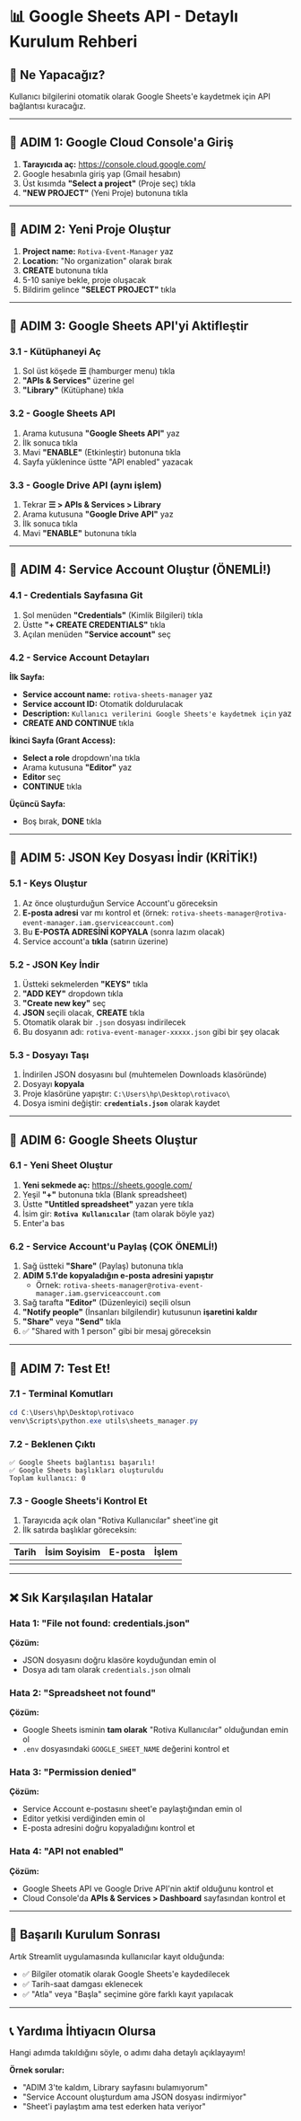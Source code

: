 # 📊 Google Sheets API - Detaylı Kurulum Rehberi

## 🎯 Ne Yapacağız?
Kullanıcı bilgilerini otomatik olarak Google Sheets'e kaydetmek için API bağlantısı kuracağız.

---

## 📝 ADIM 1: Google Cloud Console'a Giriş

1. **Tarayıcıda aç:** https://console.cloud.google.com/
2. Google hesabınla giriş yap (Gmail hesabın)
3. Üst kısımda **"Select a project"** (Proje seç) tıkla
4. **"NEW PROJECT"** (Yeni Proje) butonuna tıkla

---

## 📝 ADIM 2: Yeni Proje Oluştur

1. **Project name:** `Rotiva-Event-Manager` yaz
2. **Location:** "No organization" olarak bırak
3. **CREATE** butonuna tıkla
4. 5-10 saniye bekle, proje oluşacak
5. Bildirim gelince **"SELECT PROJECT"** tıkla

---

## 📝 ADIM 3: Google Sheets API'yi Aktifleştir

### 3.1 - Kütüphaneyi Aç
1. Sol üst köşede **☰** (hamburger menu) tıkla
2. **"APIs & Services"** üzerine gel
3. **"Library"** (Kütüphane) tıkla

### 3.2 - Google Sheets API
1. Arama kutusuna **"Google Sheets API"** yaz
2. İlk sonuca tıkla
3. Mavi **"ENABLE"** (Etkinleştir) butonuna tıkla
4. Sayfa yüklenince üstte "API enabled" yazacak

### 3.3 - Google Drive API (aynı işlem)
1. Tekrar **☰ > APIs & Services > Library**
2. Arama kutusuna **"Google Drive API"** yaz
3. İlk sonuca tıkla
4. Mavi **"ENABLE"** butonuna tıkla

---

## 📝 ADIM 4: Service Account Oluştur (ÖNEMLİ!)

### 4.1 - Credentials Sayfasına Git
1. Sol menüden **"Credentials"** (Kimlik Bilgileri) tıkla
2. Üstte **"+ CREATE CREDENTIALS"** tıkla
3. Açılan menüden **"Service account"** seç

### 4.2 - Service Account Detayları
**İlk Sayfa:**
- **Service account name:** `rotiva-sheets-manager` yaz
- **Service account ID:** Otomatik doldurulacak
- **Description:** `Kullanıcı verilerini Google Sheets'e kaydetmek için` yaz
- **CREATE AND CONTINUE** tıkla

**İkinci Sayfa (Grant Access):**
- **Select a role** dropdown'ına tıkla
- Arama kutusuna **"Editor"** yaz
- **Editor** seç
- **CONTINUE** tıkla

**Üçüncü Sayfa:**
- Boş bırak, **DONE** tıkla

---

## 📝 ADIM 5: JSON Key Dosyası İndir (KRİTİK!)

### 5.1 - Keys Oluştur
1. Az önce oluşturduğun Service Account'u göreceksin
2. **E-posta adresi** var mı kontrol et (örnek: `rotiva-sheets-manager@rotiva-event-manager.iam.gserviceaccount.com`)
3. Bu **E-POSTA ADRESİNİ KOPYALA** (sonra lazım olacak)
4. Service account'a **tıkla** (satırın üzerine)

### 5.2 - JSON Key İndir
1. Üstteki sekmelerden **"KEYS"** tıkla
2. **"ADD KEY"** dropdown tıkla
3. **"Create new key"** seç
4. **JSON** seçili olacak, **CREATE** tıkla
5. Otomatik olarak bir `.json` dosyası indirilecek
6. Bu dosyanın adı: `rotiva-event-manager-xxxxx.json` gibi bir şey olacak

### 5.3 - Dosyayı Taşı
1. İndirilen JSON dosyasını bul (muhtemelen Downloads klasöründe)
2. Dosyayı **kopyala**
3. Proje klasörüne yapıştır: `C:\Users\hp\Desktop\rotivaco\`
4. Dosya ismini değiştir: **`credentials.json`** olarak kaydet

---

## 📝 ADIM 6: Google Sheets Oluştur

### 6.1 - Yeni Sheet Oluştur
1. **Yeni sekmede aç:** https://sheets.google.com/
2. Yeşil **"+"** butonuna tıkla (Blank spreadsheet)
3. Üstte **"Untitled spreadsheet"** yazan yere tıkla
4. İsim gir: **`Rotiva Kullanıcılar`** (tam olarak böyle yaz)
5. Enter'a bas

### 6.2 - Service Account'u Paylaş (ÇOK ÖNEMLİ!)
1. Sağ üstteki **"Share"** (Paylaş) butonuna tıkla
2. **ADIM 5.1'de kopyaladığın e-posta adresini yapıştır**
   - Örnek: `rotiva-sheets-manager@rotiva-event-manager.iam.gserviceaccount.com`
3. Sağ tarafta **"Editor"** (Düzenleyici) seçili olsun
4. **"Notify people"** (İnsanları bilgilendir) kutusunun **işaretini kaldır**
5. **"Share"** veya **"Send"** tıkla
6. ✅ "Shared with 1 person" gibi bir mesaj göreceksin

---

## 📝 ADIM 7: Test Et!

### 7.1 - Terminal Komutları
```powershell
cd C:\Users\hp\Desktop\rotivaco
venv\Scripts\python.exe utils\sheets_manager.py
```

### 7.2 - Beklenen Çıktı
```
✅ Google Sheets bağlantısı başarılı!
✅ Google Sheets başlıkları oluşturuldu
Toplam kullanıcı: 0
```

### 7.3 - Google Sheets'i Kontrol Et
1. Tarayıcıda açık olan "Rotiva Kullanıcılar" sheet'ine git
2. İlk satırda başlıklar göreceksin:

| Tarih | İsim Soyisim | E-posta | İşlem |
|-------|--------------|---------|-------|
|       |              |         |       |

---

## ❌ Sık Karşılaşılan Hatalar

### Hata 1: "File not found: credentials.json"
**Çözüm:** 
- JSON dosyasını doğru klasöre koyduğundan emin ol
- Dosya adı tam olarak `credentials.json` olmalı

### Hata 2: "Spreadsheet not found"
**Çözüm:**
- Google Sheets isminin **tam olarak** "Rotiva Kullanıcılar" olduğundan emin ol
- `.env` dosyasındaki `GOOGLE_SHEET_NAME` değerini kontrol et

### Hata 3: "Permission denied"
**Çözüm:**
- Service Account e-postasını sheet'e paylaştığından emin ol
- Editor yetkisi verdiğinden emin ol
- E-posta adresini doğru kopyaladığını kontrol et

### Hata 4: "API not enabled"
**Çözüm:**
- Google Sheets API ve Google Drive API'nin aktif olduğunu kontrol et
- Cloud Console'da **APIs & Services > Dashboard** sayfasından kontrol et

---

## 🎉 Başarılı Kurulum Sonrası

Artık Streamlit uygulamasında kullanıcılar kayıt olduğunda:
- ✅ Bilgiler otomatik olarak Google Sheets'e kaydedilecek
- ✅ Tarih-saat damgası eklenecek
- ✅ "Atla" veya "Başla" seçimine göre farklı kayıt yapılacak

---

## 📞 Yardıma İhtiyacın Olursa

Hangi adımda takıldığını söyle, o adımı daha detaylı açıklayayım!

**Örnek sorular:**
- "ADIM 3'te kaldım, Library sayfasını bulamıyorum"
- "Service Account oluşturdum ama JSON dosyası indirmiyor"
- "Sheet'i paylaştım ama test ederken hata veriyor"

